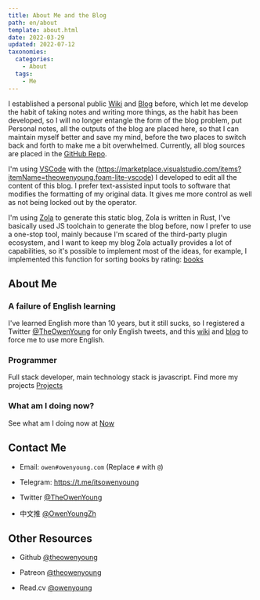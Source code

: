 ```yaml
---
title: About Me and the Blog
path: en/about
template: about.html
date: 2022-03-29
updated: 2022-07-12
taxonomies:
  categories:
    - About
  tags:
    - Me
---
```


I established a personal public [Wiki](https://wiki.owenyoung.com/) and [Blog](https://blog.owenyoung.com/) before, which let me develop the habit of taking notes and writing more things, as the habit has been developed, so I will no longer entangle the form of the blog problem, put Personal notes, all the outputs of the blog are placed here, so that I can maintain myself better and save my mind, before the two places to switch back and forth to make me a bit overwhelmed. Currently, all blog sources are placed in the [GitHub Repo](https://github.com/theowenyoung/blog).

<!-- more -->

I'm using [VSCode](https://code.visualstudio.com/) with the (https://marketplace.visualstudio.com/items?itemName=theowenyoung.foam-lite-vscode) I developed to edit all the content of this blog. I prefer text-assisted input tools to software that modifies the formatting of my original data. It gives me more control as well as not being locked out by the operator.

I'm using [Zola](https://www.getzola.org/) to generate this static blog, Zola is written in Rust, I've basically used JS toolchain to generate the blog before, now I prefer to use a one-stop tool, mainly because I'm scared of the third-party plugin ecosystem, and I want to keep my blog Zola actually provides a lot of capabilities, so it's possible to implement most of the ideas, for example, I implemented this function for sorting books by rating: [books](/content/pages/books.md)

## About Me

### A failure of English learning

I've learned English more than 10 years, but it still sucks, so I registered a Twitter [@TheOwenYoung](https://twitter.com/TheOwenYoung) for only English tweets, and this [wiki](https://wiki.owenyoung.com) and [blog](https://blog.owenyoung.com) to force me to use more English.

### Programmer

Full stack developer, main technology stack is javascript. Find more my projects [Projects](/content/projects.md)

### What am I doing now?

See what am I doing now at [Now](/content/pages/now.md)

## Contact Me

- Email: `owen#owenyoung.com` (Replace `#` with `@`)

- Telegram: <https://t.me/itsowenyoung>

- Twitter [@TheOwenYoung](https://twitter.com/TheOwenYoung)

- 中文推 [@OwenYoungZh](https://twitter.com/OwenYoungZh)

## Other Resources

- Github [@theowenyoung](https://github.com/theowenyoung)

- Patreon [@theowenyoung](https://www.patreon.com/theowenyoung)

- Read.cv [@owenyoung](https://read.cv/owenyoung)
